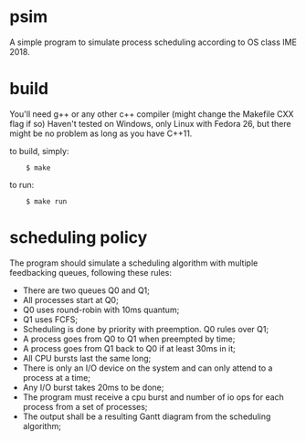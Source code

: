 psim
=====

A simple program to simulate process scheduling according to OS class IME 2018.

build
=====
You'll need g++ or any other c++ compiler (might change the Makefile CXX flag if so)
Haven't tested on Windows, only Linux with Fedora 26, but there might be no problem as long as you
have C++11.

to build, simply:
        
        $ make

to run:

        $ make run

scheduling policy
=================

The program should simulate a scheduling algorithm with multiple feedbacking queues, following these rules:

  - There are two queues Q0 and Q1;
  - All processes start at Q0;
  - Q0 uses round-robin with 10ms quantum;
  - Q1 uses FCFS;
  - Scheduling is done by priority with preemption. Q0 rules over Q1;
  - A process goes from Q0 to Q1 when preempted by time;
  - A process goes from Q1 back to Q0 if at least 30ms in it;
  - All CPU bursts last the same long;
  - There is only an I/O device on the system and can only attend to a process at a time;
  - Any I/O burst takes 20ms to be done;
  - The program must receive a cpu burst and number of io ops for each process from a set of processes;
  - The output shall be a resulting Gantt diagram from the scheduling algorithm;
